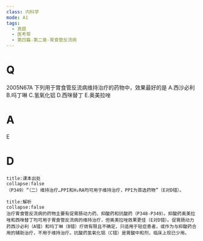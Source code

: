 ```yaml
---
class: 内科学
mode: A1
tags:
  - 真题
  - 医考帮
  - 第四篇-第二章-胃食管反流病
---
```


# Q
2005N67A 下列用于胃食管反流病维持治疗的药物中，效果最好的是
A.西沙必利
B.吗丁啉
C.氢氧化铝
D.西咪替丁
E.奥美拉唑

# A
E
# D
```ad-note
title:课本出处
collapse:false
（P349）“（二）维持治疗…PPI和H₂RA均可用于维持治疗，PPI为首选药物”（E对D错）。
```

```ad-summary
title:解析
collapse:false
治疗胃食管反流病的药物主要有促胃肠动力药、抑酸药和抗酸药（P348-P349）。抑酸药奥美拉唑和西咪替丁均可用于胃食管反流病的维持治疗，但奥美拉唑效果更佳（E对D错）。促胃肠动力药西沙必利（A错）和吗丁啉（B错）疗效有限且不确定，只适用于轻症患者，或作为与抑酸药合用的辅助治疗，不用于维持治疗。抗酸药氢氧化铝（C错）是胃酸中和剂，临床上现已少用。
```


